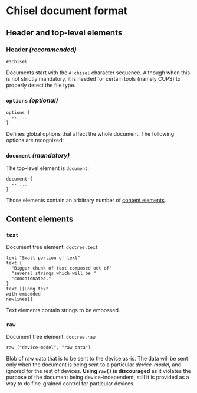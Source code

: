 # Chisel document format

## Header and top-level elements

### Header *(recommended)*

    #!chisel

Documents start with the `#!chisel` character sequence. Although when this
is not strictly mandatory, it is needed for certain tools (namely CUPS) to
properly detect the file type.

### `options` *(optional)*

    options {
      -- ...
    }

Defines global options that affect the whole document. The following
options are recognized:


### `document` *(mandatory)*

The top-level element is `document`:

    document {
      -- ...
    }

Those elements contain an arbitrary number of [content
elements](#Content_elements).


## Content elements

### `text`

Document tree element: `doctree.text`

    text "Small portion of text"
    text {
      "Bigger chunk of text composed out of"
      "several strings which will be "
      "concatenated."
    }
    text [[Long text
    with embedded
    newlines]]

Text elements contain strings to be embossed.

### `raw`

Document tree element: `doctree.raw`

    raw ("device-model", "raw data")

Blob of raw data that is to be sent to the device as-is. The data will be
sent only when the document is being sent to a particular *device-model*,
and ignored for the rest of devices. **Using `raw()` is discouraged** as
it violates the purpose of the document being device-independent, still
it is provided as a way to do fine-grained control for particular devices.

<!-- vim: filetype=markdown spell spelllang=en
  -->
